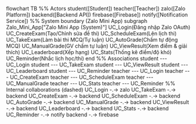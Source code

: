 flowchart TB
    %% Actors
    student([Student])
    teacher([Teacher])
    zalo([Zalo Platform])
    backend([Backend API])
    firebase([Firebase])
    notify([Notification Service])
    %% System boundary (Zalo Mini App)
    subgraph Zalo_Mini_App["Zalo Mini App (System)"]
        UC_Login(Đăng nhập Zalo OAuth)
        UC_CreateExam(Tạo/Chỉnh sửa đề thi)
        UC_ScheduleExam(Lên lịch thi)
        UC_TakeExam(Làm bài thi MCQ/Tự luận) 
        UC_AutoGrade(Chấm tự động MCQ)
        UC_ManualGrade(GV chấm tự luận)
        UC_ViewResult(Xem điểm & giải thích)
        UC_Leaderboard(Xếp hạng)
        UC_Stats(Thống kê điểm/độ khó)
        UC_Reminder(Nhắc lịch học/thi)
    end
    %% Associations
    student --- UC_Login
    student --- UC_TakeExam
    student --- UC_ViewResult
    student --- UC_Leaderboard
    student --- UC_Reminder
    teacher --- UC_Login
    teacher --- UC_CreateExam
    teacher --- UC_ScheduleExam
    teacher --- UC_ManualGrade
    teacher --- UC_Stats
    teacher --- UC_Reminder
    %% Internal collaborations (dashed)
    UC_Login -.-> zalo
    UC_TakeExam -.-> backend
    UC_CreateExam -.-> backend
    UC_ScheduleExam -.-> backend
    UC_AutoGrade -.-> backend
    UC_ManualGrade -.-> backend
    UC_ViewResult -.-> backend
    UC_Leaderboard -.-> backend
    UC_Stats -.-> backend
    UC_Reminder -.-> notify
    backend -.-> firebase

